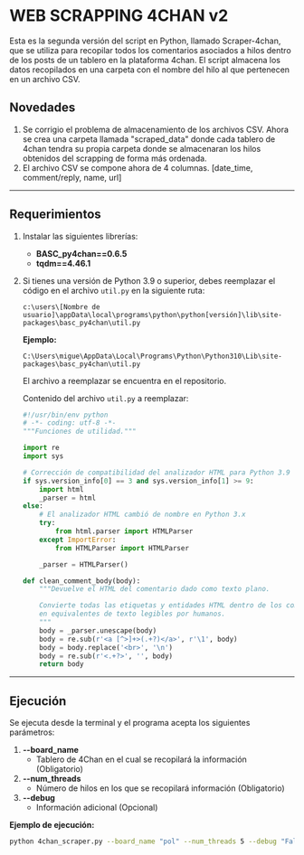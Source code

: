 # WEB SCRAPPING 4CHAN v2

Esta es la segunda versión del script en Python, llamado Scraper-4chan, que se utiliza para recopilar todos los comentarios asociados a hilos dentro de los posts de un tablero en la plataforma 4chan. El script almacena los datos recopilados en una carpeta con el nombre del hilo al que pertenecen en un archivo CSV.

## Novedades
1. Se corrigio el problema de almacenamiento de los archivos CSV. Ahora se crea una carpeta llamada "scraped_data" donde cada tablero de 4chan tendra su propia carpeta donde se almacenaran los hilos obtenidos del scrapping de forma más ordenada.
2.  El archivo CSV se compone ahora de 4 columnas.
  [date_time, comment/reply, name, url]

---

## Requerimientos

1. Instalar las siguientes librerías:
   - **BASC_py4chan==0.6.5**
   - **tqdm==4.46.1**

2. Si tienes una versión de Python 3.9 o superior, debes reemplazar el código en el archivo `util.py` en la siguiente ruta:

    ```
    c:\users\[Nombre de usuario]\appData\local\programs\python\python[versión]\lib\site-packages\basc_py4chan\util.py
    ```

    **Ejemplo:**

    ```
    C:\Users\migue\AppData\Local\Programs\Python\Python310\Lib\site-packages\basc_py4chan\util.py
    ```

    El archivo a reemplazar se encuentra en el repositorio.

    Contenido del archivo `util.py` a reemplazar:

    ```python
    #!/usr/bin/env python
    # -*- coding: utf-8 -*-
    """Funciones de utilidad."""

    import re
    import sys

    # Corrección de compatibilidad del analizador HTML para Python 3.9 en adelante
    if sys.version_info[0] == 3 and sys.version_info[1] >= 9:
        import html
        _parser = html
    else:
        # El analizador HTML cambió de nombre en Python 3.x
        try:
            from html.parser import HTMLParser
        except ImportError:
            from HTMLParser import HTMLParser

        _parser = HTMLParser()

    def clean_comment_body(body):
        """Devuelve el HTML del comentario dado como texto plano.

        Convierte todas las etiquetas y entidades HTML dentro de los comentarios de 4chan
        en equivalentes de texto legibles por humanos.
        """
        body = _parser.unescape(body)
        body = re.sub(r'<a [^>]+>(.+?)</a>', r'\1', body)
        body = body.replace('<br>', '\n')
        body = re.sub(r'<.+?>', '', body)
        return body
    ```

---

## Ejecución

Se ejecuta desde la terminal y el programa acepta los siguientes parámetros:

1. **--board_name**
   - Tablero de 4Chan en el cual se recopilará la información (Obligatorio)
2. **--num_threads**
   - Número de hilos en los que se recopilará información (Obligatorio)
3. **--debug**
   - Información adicional (Opcional)

**Ejemplo de ejecución:**

```bash
python 4chan_scraper.py --board_name "pol" --num_threads 5 --debug "False"
